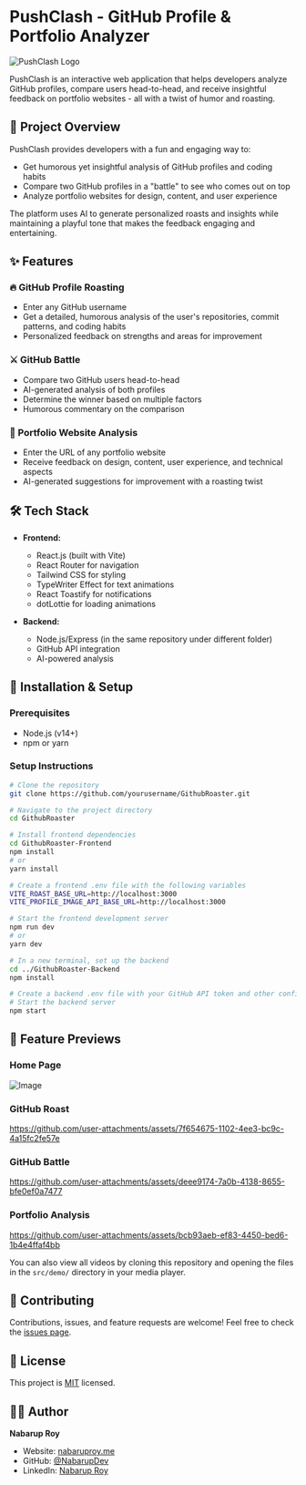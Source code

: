 # PushClash - GitHub Profile & Portfolio Analyzer

![PushClash Logo](src/assets/logo.png)

PushClash is an interactive web application that helps developers analyze GitHub profiles, compare users head-to-head, and receive insightful feedback on portfolio websites - all with a twist of humor and roasting.

## 📌 Project Overview

PushClash provides developers with a fun and engaging way to:
- Get humorous yet insightful analysis of GitHub profiles and coding habits
- Compare two GitHub profiles in a "battle" to see who comes out on top
- Analyze portfolio websites for design, content, and user experience

The platform uses AI to generate personalized roasts and insights while maintaining a playful tone that makes the feedback engaging and entertaining.

## ✨ Features

### 🔥 GitHub Profile Roasting
- Enter any GitHub username
- Get a detailed, humorous analysis of the user's repositories, commit patterns, and coding habits
- Personalized feedback on strengths and areas for improvement

### ⚔️ GitHub Battle
- Compare two GitHub users head-to-head
- AI-generated analysis of both profiles
- Determine the winner based on multiple factors
- Humorous commentary on the comparison

### 🎨 Portfolio Website Analysis
- Enter the URL of any portfolio website
- Receive feedback on design, content, user experience, and technical aspects
- AI-generated suggestions for improvement with a roasting twist

## 🛠️ Tech Stack

- **Frontend:**
  - React.js (built with Vite)
  - React Router for navigation
  - Tailwind CSS for styling
  - TypeWriter Effect for text animations
  - React Toastify for notifications
  - dotLottie for loading animations

- **Backend:** 
  - Node.js/Express (in the same repository under different folder)
  - GitHub API integration
  - AI-powered analysis

## 🚀 Installation & Setup

### Prerequisites
- Node.js (v14+)
- npm or yarn

### Setup Instructions
```bash
# Clone the repository
git clone https://github.com/yourusername/GithubRoaster.git

# Navigate to the project directory
cd GithubRoaster

# Install frontend dependencies
cd GithubRoaster-Frontend
npm install
# or
yarn install

# Create a frontend .env file with the following variables
VITE_ROAST_BASE_URL=http://localhost:3000
VITE_PROFILE_IMAGE_API_BASE_URL=http://localhost:3000

# Start the frontend development server
npm run dev
# or
yarn dev

# In a new terminal, set up the backend
cd ../GithubRoaster-Backend
npm install

# Create a backend .env file with your GitHub API token and other config
# Start the backend server
npm start
```

## 📸 Feature Previews

### Home Page
![Image](https://github.com/user-attachments/assets/eef3a529-25bd-4976-8fca-e5e97e663064)

### GitHub Roast
https://github.com/user-attachments/assets/7f654675-1102-4ee3-bc9c-4a15fc2fe57e

### GitHub Battle
https://github.com/user-attachments/assets/deee9174-7a0b-4138-8655-bfe0ef0a7477

### Portfolio Analysis
https://github.com/user-attachments/assets/bcb93aeb-ef83-4450-bed6-1b4e4ffaf4bb


You can also view all videos by cloning this repository and opening the files in the `src/demo/` directory in your media player.

## 🤝 Contributing

Contributions, issues, and feature requests are welcome! Feel free to check the [issues page](https://github.com/yourusername/GithubRoaster/issues).

## 📝 License

This project is [MIT](LICENSE) licensed.

## 👨‍💻 Author

**Nabarup Roy**

- Website: [nabaruproy.me](https://nabaruproy.me/)
- GitHub: [@NabarupDev](https://github.com/NabarupDev)
- LinkedIn: [Nabarup Roy](https://linkedin.com/in/nabarup-roy)
